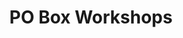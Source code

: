 ---
permalink: /programming/workshops/
layout: cat-workshop
title: <span class="accent-2">PO Box</span> Workshops
category: workshop
---